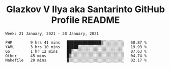 <h1 align="center">Glazkov V Ilya aka Santarinto GitHub Profile README</h1>

<!--START_SECTION:waka-->
```text
Week: 21 January, 2021 - 28 January, 2021

PHP        9 hrs 41 mins   ███████████████▒░░░░░░░░░   60.87 % 
YAML       3 hrs 10 mins   █████░░░░░░░░░░░░░░░░░░░░   19.93 % 
Go         1 hr 12 mins    ██░░░░░░░░░░░░░░░░░░░░░░░   07.63 % 
Other      45 mins         █▒░░░░░░░░░░░░░░░░░░░░░░░   04.74 % 
Makefile   20 mins         ▓░░░░░░░░░░░░░░░░░░░░░░░░   02.17 % 
```
<!--END_SECTION:waka-->